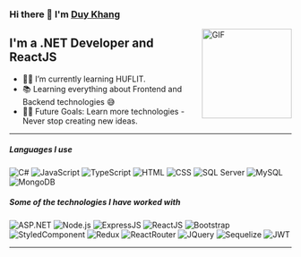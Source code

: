 
### Hi there 👋 I'm [Duy Khang](https://www.facebook.com/ndk25)

<img align="right" alt="GIF" height="160px" src="https://res.cloudinary.com/dxshs8qrh/image/upload/v1686212268/giphy_aq6zza.gif" />

## I'm a .NET Developer and ReactJS  

- 👨‍💻 I’m currently learning HUFLIT.
- 📚 Learning everything about Frontend and Backend technologies 😅
- 💪🏼 Future Goals: Learn more technologies - Never stop creating new ideas.

---

##### Languages I use
![C#](https://img.shields.io/badge/C%23-239120?style=for-the-badge&logo=c-sharp&logoColor=white)
![JavaScript](https://img.shields.io/badge/JavaScript-F7DF1E?style=for-the-badge&logo=javascript&logoColor=black)
![TypeScript](https://img.shields.io/badge/TypeScript-007ACC?style=for-the-badge&logo=typescript&logoColor=white)
![HTML](https://img.shields.io/badge/HTML-239120?style=for-the-badge&logo=html5&logoColor=white)
![CSS](https://img.shields.io/badge/CSS-239120?&style=for-the-badge&logo=css3&logoColor=white)
![SQL Server](https://img.shields.io/badge/Microsoft_SQL_Server-CC2927?style=for-the-badge&logo=microsoft-sql-server&logoColor=white)
![MySQL](https://img.shields.io/badge/MySQL-00000F?style=for-the-badge&logo=mysql&logoColor=white)
![MongoDB](	https://img.shields.io/badge/MongoDB-4EA94B?style=for-the-badge&logo=mongodb&logoColor=white)

##### Some of the technologies I have worked with


![ASP.NET](https://img.shields.io/badge/.NET-5C2D91?style=for-the-badge&logo=.net&logoColor=white)
![Node.js](https://img.shields.io/badge/Node.js-43853D?style=for-the-badge&logo=node.js&logoColor=white)
![ExpressJS](https://img.shields.io/badge/Express.js-404D59?style=for-the-badge)
![ReactJS](https://img.shields.io/badge/React-20232A?style=for-the-badge&logo=react&logoColor=61DAFB)
![Bootstrap](https://img.shields.io/badge/Bootstrap-563D7C?style=for-the-badge&logo=bootstrap&logoColor=white)
![StyledComponent](https://img.shields.io/badge/styled--components-DB7093?style=for-the-badge&logo=styled-components&logoColor=white)
![Redux](https://img.shields.io/badge/Redux-593D88?style=for-the-badge&logo=redux&logoColor=white)
![ReactRouter](https://img.shields.io/badge/React_Router-CA4245?style=for-the-badge&logo=react-router&logoColor=white)
![JQuery](https://img.shields.io/badge/jQuery-0769AD?style=for-the-badge&logo=jquery&logoColor=white)
![Sequelize](https://img.shields.io/badge/sequelize-323330?style=for-the-badge&logo=sequelize&logoColor=blue)
![JWT](https://img.shields.io/badge/json%20web%20tokens-323330?style=for-the-badge&logo=json-web-tokens&logoColor=pink)
<br/>

---


